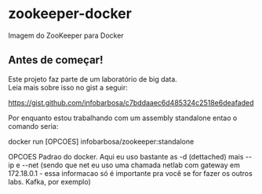 zookeeper-docker
====================
Imagem do ZooKeeper para Docker

## Antes de começar! 
Este projeto faz parte de um laboratório de big data.<br/>
Leia mais sobre isso no gist a seguir:

https://gist.github.com/infobarbosa/c7bddaaec6d485324c2518e6deafaded

Por enquanto estou trabalhando com um assembly standalone entao o comando seria: 

docker run [OPCOES] infobarbosa/zookeeper:standalone

OPCOES
	Padrao do docker. Aqui eu uso bastante as -d (dettached) mais --ip e --net (sendo que net eu uso uma chamada netlab com gateway em 172.18.0.1 - essa informacao só é importante pra você se for fazer os outros labs. Kafka, por exemplo)


